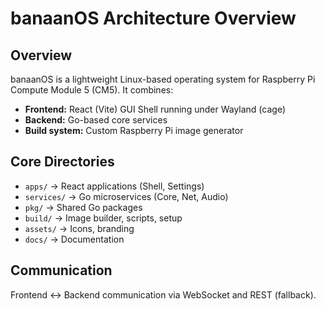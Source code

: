 # banaanOS Architecture Overview

## Overview
banaanOS is a lightweight Linux-based operating system for Raspberry Pi Compute Module 5 (CM5).
It combines:
- **Frontend:** React (Vite) GUI Shell running under Wayland (cage)
- **Backend:** Go-based core services
- **Build system:** Custom Raspberry Pi image generator

## Core Directories
- `apps/` → React applications (Shell, Settings)
- `services/` → Go microservices (Core, Net, Audio)
- `pkg/` → Shared Go packages
- `build/` → Image builder, scripts, setup
- `assets/` → Icons, branding
- `docs/` → Documentation

## Communication
Frontend ↔ Backend communication via WebSocket and REST (fallback).
